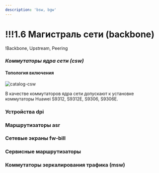```yaml
---
description: 'bsw, bgw'
---
```


# !!!1.6 Магистраль сети \(backbone\)

!Backbone, Upstream, Peering

### _Коммутаторы ядра сети \(csw\)_

#### Топология включения

![catalog-csw](https://kb.ertelecom.ru/download/attachments/77697328/catalog-csw.png?version=39&modificationDate=1548050534270&api=v2)

В качестве коммутаторов ядра сети допускают к установке коммутаторы Huawei S9312, S9312E, S9306, S9306E.

### Устройства dpi

### Маршрутизаторы asr

### Сетевые экраны fw-bill

### Сервисные маршрутизаторы

### Коммутаторы зеркалирования трафика \(msw\)

